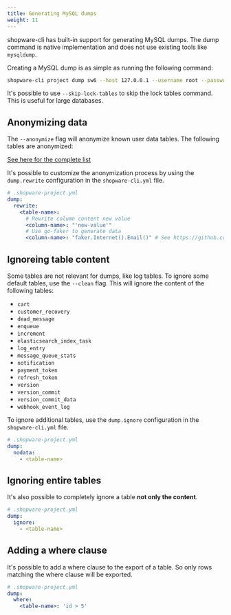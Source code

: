 ```yaml
---
title: Generating MySQL dumps
weight: 11
---
```


shopware-cli has built-in support for generating MySQL dumps. The dump command is native implementation and does not use existing tools like `mysqldump`.

Creating a MySQL dump is as simple as running the following command:

```bash
shopware-cli project dump sw6 --host 127.0.0.1 --username root --password root
```

It's possible to use `--skip-lock-tables` to skip the lock tables command. This is useful for large databases.

## Anonymizing data

The `--anonymize` flag will anonymize known user data tables. The following tables are anonymized:

[See here for the complete list](https://github.com/shopware/shopware-cli/blob/main/cmd/project/project_dump.go#L74)

It's possible to customize the anonymization process by using the `dump.rewrite` configuration in the `shopware-cli.yml` file.

```yaml
# .shopware-project.yml
dump:
  rewrite:
    <table-name>:
      # Rewrite column content new value
      <column-name>: "'new-value'"
      # Use go-faker to generate data
      <column-name>: "faker.Internet().Email()" # See https://github.com/jaswdr/faker
```

## Ignoreing table content

Some tables are not relevant for dumps, like log tables. To ignore some default tables, use the `--clean` flag. This will ignore the content of the following tables:

- `cart`
- `customer_recovery`
- `dead_message`
- `enqueue`
- `increment`
- `elasticsearch_index_task`
- `log_entry`
- `message_queue_stats`
- `notification`
- `payment_token`
- `refresh_token`
- `version`
- `version_commit`
- `version_commit_data`
- `webhook_event_log`

To ignore additional tables, use the `dump.ignore` configuration in the `shopware-cli.yml` file.

```yaml
# .shopware-project.yml
dump:
  nodata:
    - <table-name>
```

## Ignoring entire tables

It's also possible to completely ignore a table **not only the content**.

```yaml
# .shopware-project.yml
dump:
  ignore:
    - <table-name>
```

## Adding a where clause

It's possible to add a where clause to the export of a table. So only rows matching the where clause will be exported.

```yaml
# .shopware-project.yml
dump:
  where:
    <table-name>: 'id > 5'
```

